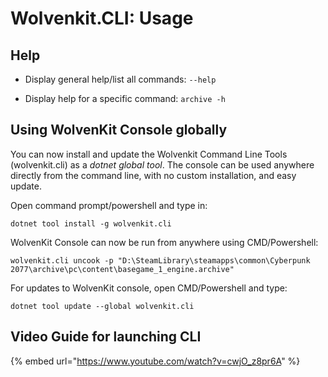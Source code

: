# Wolvenkit.CLI: Usage

## Help

*   Display general help/list all commands: `--help`


* Display help for a specific command: `archive -h`



## Using WolvenKit Console globally

&#x20;You can now install and update the Wolvenkit Command Line Tools (wolvenkit.cli) as a _dotnet global tool_. The console can be used anywhere directly from the command line, with no custom installation, and easy update.

&#x20;Open command prompt/powershell and type in:

`dotnet tool install -g wolvenkit.cli`&#x20;

WolvenKit Console can now be run from anywhere using CMD/Powershell:

`wolvenkit.cli uncook -p "D:\SteamLibrary\steamapps\common\Cyberpunk 2077\archive\pc\content\basegame_1_engine.archive"`

For updates to WolvenKit console, open CMD/Powershell and type:&#x20;

`dotnet tool update --global wolvenkit.cli`

## Video Guide for launching CLI

{% embed url="https://www.youtube.com/watch?v=cwjO_z8pr6A" %}
